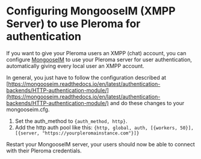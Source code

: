 # Configuring MongooseIM (XMPP Server) to use Pleroma for authentication

If you want to give your Pleroma users an XMPP (chat) account, you can configure [MongooseIM](https://github.com/esl/MongooseIM) to use your Pleroma server for user authentication, automatically giving every local user an XMPP account.

In general, you just have to follow the configuration described at [https://mongooseim.readthedocs.io/en/latest/authentication-backends/HTTP-authentication-module/](https://mongooseim.readthedocs.io/en/latest/authentication-backends/HTTP-authentication-module/) and do these changes to your mongooseim.cfg.

1. Set the auth_method to `{auth_method, http}`.
2. Add the http auth pool like this: `{http, global, auth, [{workers, 50}], [{server, "https://yourpleromainstance.com"}]}`

Restart your MongooseIM server, your users should now be able to connect with their Pleroma credentials.
